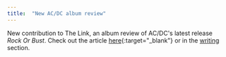 ```yaml
---
title:  "New AC/DC album review"
---
```


New contribution to The Link, an album review of AC/DC's latest release _Rock Or Bust_.
Check out the article [here](http://thelinknewspaper.ca/blogs/entry/6488){:target="_blank"} or in the [writing](http://www.noahdayan.com/writings) section.
